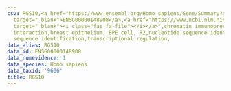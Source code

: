 ```yaml
---
csv: RGS10,<a href="https://www.ensembl.org/Homo_sapiens/Gene/Summary?db=core;g=ENSG00000148908"
  target="_blank">ENSG00000148908</a>,<a href="https://www.ncbi.nlm.nih.gov/pubmed/22863008"
  target="_blank"><i class="fas fa-file"></i></a>",chromatin immunoprecipitation assay,direct
  interaction,breast epithelium, BPE cell, R2,nucleotide sequence identification,nucleotide
  sequence identification,transcriptional regulation,
data_alias: RGS10
data_id: ENSG00000148908
data_numevidence: 1
data_species: Homo sapiens
data_taxid: '9606'
title: RGS10
---
```

